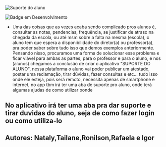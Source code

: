 ![Suporte do aluno](https://user-images.githubusercontent.com/130578389/236343228-e2ec309e-eee3-4073-bc3a-f59a8eacd0c4.jpg)

![Badge em Desenvolvimento](http://img.shields.io/static/v1?label=STATUS&message=EM%20DESENVOLVIMENTO&color=GREEN&style=for-the-badge)

* Uma das coisas que as vezes acaba sendo complicado pros alunos é, consultar as notas, pendencias, frequência, se justificar de atraso na chegada da escola, ou até msm sobre a falta na mesma (escola), o aluno tem que espera a disponibilidade do diretor(a) ou professor(a), pra poder saber sobre tudo isso que demos exemplos anteriormente. Pensando nisso, procuramos uma forma de solucionar esse problema e ficar viável para ambas as partes, para o professor e para o aluno, e nos (alunos) chegamos a conclusão de criar o aplicativo "SUPORTE DO ALUNO", nessa plataforma o aluno vai poder publicar um atestado, postar uma reclamação, tirar dúvidas, fazer consultas e etc... tudo isso onde ele esteja, pois será remoto, necessita apenas de smartphone e internet, no app tbm irá ter uma aba de suporte pro aluno, onde terá algumas ajudas de como utilizar oonde

## No aplicativo irá ter uma aba pra dar suporte e tirar duvidas do aluno, seja de como fazer login ou como utiliza-lo

##  Autores: Nataly,Tailane,Ronilson,Rafaela e Igor
